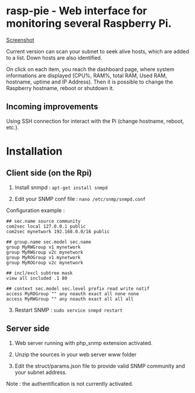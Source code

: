 rasp-pie - Web interface for monitoring several Raspberry Pi.
=============================================================

[Screenshot](https://raw.github.com/julienmonchany/rasp-pie/master/screenshot.png "Logo Title Text 1")

Current version can scan your subnet to seek alive hosts, which are added to a list. Down hosts are also identified.

On click on each item, you reach the dashboard page, where system informations are displayed (CPU%, RAM%, total RAM, Used RAM, hostname, uptime and IP Address).
Then it is possible to change the Raspberry hostname, reboot or shutdown it.

Incoming improvements
---------------------
Using SSH connection for interact with the Pi (change hostname, reboot, etc.).

Installation
============

Client side (on the Rpi)
-----------------------

1) Install snmpd : ```apt-get install snmpd```

2) Edit your SNMP conf file : ```nano /etc/snmp/snmpd.conf```

Configuration example :
```
## sec.name source community
com2sec local 127.0.0.1 public
com2sec mynetwork 192.168.0.0/16 public

## group.name sec.model sec.name
group MyRWGroup v1 mynetwork
group MyRWGroup v2c mynetwork
group MyROGroup v1 mynetwork
group MyROGroup v2c mynetwork

## incl/excl subtree mask
view all included .1 80

## context sec.model sec.level prefix read write notif
access MyROGroup "" any noauth exact all none none
access MyRWGroup "" any noauth exact all all all
```

3) Restart SNMP : ```sudo service snmpd restart```

Server side
-----------
1) Web server running with php_snmp extension activated.

2) Unzip the sources in your web server www folder

3) Edit the struct/params.json file to provide valid SNMP community and your subnet address.

Note : the authentification is not currently activated.